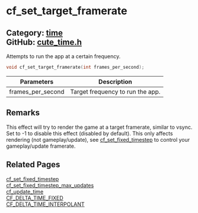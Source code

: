 [](../header.md ':include')

# cf_set_target_framerate

Category: [time](/api_reference?id=time)  
GitHub: [cute_time.h](https://github.com/RandyGaul/cute_framework/blob/master/include/cute_time.h)  
---

Attempts to run the app at a certain frequency.

```cpp
void cf_set_target_framerate(int frames_per_second);
```

Parameters | Description
--- | ---
frames_per_second | Target frequency to run the app.

## Remarks

This effect will try to render the game at a target framerate, similar to vsync. Set to -1 to disable this effect (disabled by default).
This only affects rendering (not gameplay/update), see [cf_set_fixed_timestep](/time/cf_set_fixed_timestep.md) to control your gameplay/update framerate.

## Related Pages

[cf_set_fixed_timestep](/time/cf_set_fixed_timestep.md)  
[cf_set_fixed_timestep_max_updates](/time/cf_set_fixed_timestep_max_updates.md)  
[cf_update_time](/time/cf_update_time.md)  
[CF_DELTA_TIME_FIXED](/time/cf_delta_time_fixed.md)  
[CF_DELTA_TIME_INTERPOLANT](/time/cf_delta_time_interpolant.md)  
